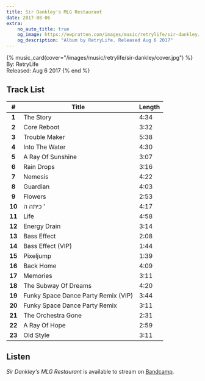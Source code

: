 ```yaml
---
title: Sir Dankley's MLG Restaurant
date: 2017-08-06
extra:
    no_auto_title: true
    og_image: https://ewpratten.com/images/music/retrylife/sir-dankley/cover.jpg
    og_description: "Album by RetryLife. Released Aug 6 2017"
---
```



{% music_card(cover="/images/music/retrylife/sir-dankley/cover.jpg") %}
By: RetryLife<br>
Released: Aug 6 2017
{% end %}

## Track List

|   #    | Title                               | Length |
|:------:|-------------------------------------|--------|
| **1**  | The Story                           | 4:34   |
| **2**  | Core Reboot                         | 3:32   |
| **3**  | Trouble Maker                       | 5:38   |
| **4**  | Into The Water                      | 4:30   |
| **5**  | A Ray Of Sunshine                   | 3:07   |
| **6**  | Rain Drops                          | 3:16   |
| **7**  | Nemesis                             | 4:22   |
| **8**  | Guardian                            | 4:03   |
| **9**  | Flowers                             | 2:53   |
| **10** | כיתה ה '                            | 4:17   |
| **11** | Life                                | 4:58   |
| **12** | Energy Drain                        | 3:14   |
| **13** | Bass Effect                         | 2:08   |
| **14** | Bass Effect (VIP)                   | 1:44   |
| **15** | Pixeljump                           | 1:39   |
| **16** | Back Home                           | 4:09   |
| **17** | Memories                            | 3:11   |
| **18** | The Subway Of Dreams                | 4:20   |
| **19** | Funky Space Dance Party Remix (VIP) | 3:44   |
| **20** | Funky Space Dance Party Remix       | 3:11   |
| **21** | The Orchestra Gone                  | 2:31   |
| **22** | A Ray Of Hope                       | 2:59   |
| **23** | Old Style                           | 3:11   |

## Listen

*Sir Dankley's MLG Restaurant* is available to stream on [Bandcamp](https://retrylife.bandcamp.com/album/sir-dankleys-mlg-restaurant).
